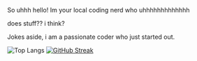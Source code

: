 So uhhh hello!
Im your local coding nerd who uhhhhhhhhhhhhh

does stuff?? i think?

Jokes aside, i am a passionate coder who just started out.

![Top Langs](https://github-readme-stats.vercel.app/api/top-langs/?username=DayreaverDoesThings&theme=dark)
[![GitHub Streak](http://github-readme-streak-stats.herokuapp.com?user=DayreaverDoesThings&theme=dark&background=000000)](https://git.io/streak-stats)


<!---
DayreaverDoesThings/DayreaverDoesThings is a ✨ special ✨ repository because its `README.md` (this file) appears on your GitHub profile.
You can click the Preview link to take a look at your changes.
--->
